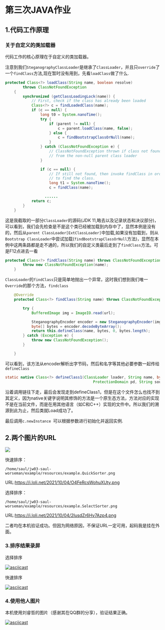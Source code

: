 # 第三次JAVA作业

## 1.代码工作原理

### 关于自定义的类加载器 

代码工作的核心原理在于自定义的类加载器。

注意到我们`SteganographyClassLoader`是继承了`ClassLoader`，并且只`override`了一个`findClass`方法,现在暂时没有用到，先看`loadClass`做了什么.

```java
protected Class<?> loadClass(String name, boolean resolve)
        throws ClassNotFoundException
    {
        synchronized (getClassLoadingLock(name)) {
            // First, check if the class has already been loaded
            Class<?> c = findLoadedClass(name);
            if (c == null) {
                long t0 = System.nanoTime();
                try {
                    if (parent != null) {
                        c = parent.loadClass(name, false);
                    } else {
                        c = findBootstrapClassOrNull(name);
                    }
                } catch (ClassNotFoundException e) {
                    // ClassNotFoundException thrown if class not found
                    // from the non-null parent class loader
                }

                if (c == null) {
                    // If still not found, then invoke findClass in order
                    // to find the class.
                    long t1 = System.nanoTime();
                    c = findClass(name);

                  ......
            return c;
        }
    }
```

这是我截取的一部分`ClassLoader`的源码(JDK 11,略去以及记录状态和决议部分)，可以看到，我们会先检查是不是这个类已经被加载到内存中了，显然本例是没有的，然后从`parent ClassLoader[ExtClassLoader]`中加载,如果没有加载到，则从`Bootstrap ClassLoader`中尝试加载(`findBootstrapClassOrNull`方法)，显然在本例中这两条路都是走不通的，所以我们的自定义类最后走到了`findClass`方法。可是F12点进去一看



```java
protected Class<?> findClass(String name) throws ClassNotFoundException {
        throw new ClassNotFoundException(name);
    }
```

`ClassLoader`的`findClass`只是简单地抛出一个异常，这时我们想到我们唯一`Override`的那个方法，`findclass`



```java
    @Override
    protected Class<?> findClass(String name) throws ClassNotFoundException {

        try {
            BufferedImage img = ImageIO.read(url);

            SteganographyEncoder encoder = new SteganographyEncoder(img);
            byte[] bytes = encoder.decodeByteArray();
            return this.defineClass(name, bytes, 0, bytes.length);
        } catch (Exception e) {
            throw new ClassNotFoundException();
        }

    }
```

可以看到，该方法从encoder解析出字节码，然后和名字等其他必要参数一起传给`defineClass`



```java
static native Class<?> defineClass1(ClassLoader loader, String name, byte[] b, int off, int len,
                                        ProtectionDomain pd, String source);

```

沿着调用链往下走，最后会发现走到defineClass1，但是在这个文件怎么也找不到其定义，因为native关键字说明其修饰的方法是一个原生态方法，方法对应的实现不是在当前文件，而是在用其他语言（如C和C++）实现的文件中。所以我们的溯源到此为止，然后类就Load成功了。



最后调用`c.newInstance `可以根据参数进行初始化并返回实例.

## 2.两个图片的URL

![](https://i.loli.net/2021/10/04/O4FeRcsWohuXUty.png)

快速排序：

`/home/saul/jw03-saul-worseman/example/resources/example.QuickSorter.png`

URL:https://i.loli.net/2021/10/04/O4FeRcsWohuXUty.png

选择排序：

`/home/saul/jw03-saul-worseman/example/resources/example.SelectSorter.png`

URL:https://i.loli.net/2021/10/04/2IusdZr6Hv7Azp4.png

二者均在本机验证成功。但因为网络原因，不保证URL一定可用，起码我是挂在外面。

### 3.排序结果录屏

选择排序

[![asciicast](https://asciinema.org/a/NbNSpS9rsGlMncI6aHshPZg10.svg)](https://asciinema.org/a/NbNSpS9rsGlMncI6aHshPZg10)

快速排序

[![asciicast](https://asciinema.org/a/wyRA2MJkDB6FZUzPpea7SlIev.svg)](https://asciinema.org/a/wyRA2MJkDB6FZUzPpea7SlIev)

### 4.使用他人图片

本机使用刘睿哲的图片（感谢其在QQ群的分享），验证结果正确。

[![asciicast](https://asciinema.org/a/IoB6AESZh9ySlDUoLKjLwFi79.svg)](https://asciinema.org/a/IoB6AESZh9ySlDUoLKjLwFi79)